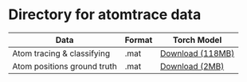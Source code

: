 # Directory for atomtrace data

| Data       |  Format | Torch Model |
| ------------- | ------------ | ------------ |
| Atom tracing & classifying | .mat | [Download (118MB)](https://drive.google.com/a/berkeley.edu/file/d/1hEJnI1tBmdc3KICn2sfsz35fQjnJzqLB/view?usp=sharing)
| Atom positions ground truth | .mat | [Download (2MB)](https://drive.google.com/a/berkeley.edu/file/d/1OLnx_VMGp7-DvoRrGaRP8Z5vlewqLpqh/view?usp=sharing)
